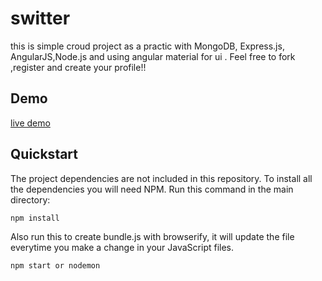 # switter
this is simple croud project as a practic with MongoDB, Express.js, AngularJS,Node.js and using angular material for ui . Feel free to fork ,register and create your profile!!   
## Demo
<a href="https://agile-chamber-49704.herokuapp.com/#!/"> live demo </a> 
## Quickstart

The project dependencies are not included in this repository. To install all the dependencies you will need NPM. Run this command in the main directory:

```bash
npm install
```

Also run this to create bundle.js with browserify, it will update the file everytime you make a change in your JavaScript files.

```bash
npm start or nodemon
```
